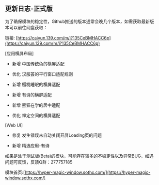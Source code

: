 ## 更新日志-正式版

为了确保模块的稳定性，Github推送的版本通常会晚几个版本，如需获取最新版本可以前往网盘获取：

链接: [https://caiyun.139.com/m/i?135CeBMHACC6p](https://caiyun.139.com/m/i?135CeBMHACC6p)

[应用横屏布局]

- 新增 中国传统色的横屏适配

- 优化 汉服荟的平行窗口适配规则

- 新增 樱桃睡眠的横屏适配

- 新增 有诗的横屏适配

- 新增 熊猫在学的居中适配

- 优化 禅定空间的横屏适配

[Web UI]

- 修复 发生错误未自动关闭开屏Loading页的问题

- 新增 精选应用-有诗


如果是处于测试版(Beta)的模块，可能存在较多的不稳定性以及异常BUG，如遇问题可反馈，反馈Q群：277757185

模块首页:[https://hyper-magic-window.sothx.com/](https://hyper-magic-window.sothx.com/)